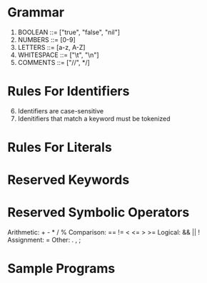 # Grammar
1. BOOLEAN ::= ["true", "false", "nil"]
2. NUMBERS ::= [0-9]
3. LETTERS ::= [a-z, A-Z] 
4. WHITESPACE ::= ["\t", "\n"]
5. COMMENTS ::= ["//", */]
# Rules For Identifiers
6. Identifiers are case-sensitive
7. Idenitifiers that match a keyword must be tokenized




# Rules For Literals





# Reserved Keywords





# Reserved Symbolic Operators
Arithmetic:   +  -  *  /  %
Comparison:   ==  !=  <  <=  >  >=
Logical:      &&  ||  !
Assignment:   =
Other:        .  ,  ;

# Sample Programs
